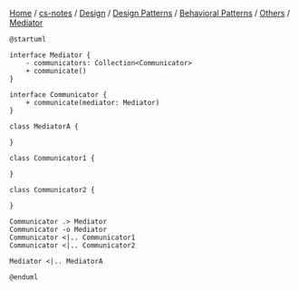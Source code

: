 [Home](https://mengxianbin.github.io) /
[cs-notes](https://mengxianbin.github.io/cs-notes/content) /
[Design](https://mengxianbin.github.io/cs-notes/content/Design) /
[Design Patterns](https://mengxianbin.github.io/cs-notes/content/Design/Design%20Patterns) /
[Behavioral Patterns](https://mengxianbin.github.io/cs-notes/content/Design/Design%20Patterns/Behavioral%20Patterns) /
[Others](https://mengxianbin.github.io/cs-notes/content/Design/Design%20Patterns/Behavioral%20Patterns/Others) /
[Mediator](https://mengxianbin.github.io/cs-notes/content/Design/Design%20Patterns/Behavioral%20Patterns/Others/Mediator)

```puml
@startuml

interface Mediator {
    - communicators: Collection<Communicator>
    + communicate()
}

interface Communicator {
    + communicate(mediator: Mediator)
}

class MediatorA {

}

class Communicator1 {

}

class Communicator2 {
    
}

Communicator .> Mediator
Communicator -o Mediator
Communicator <|.. Communicator1
Communicator <|.. Communicator2

Mediator <|.. MediatorA

@enduml
```
